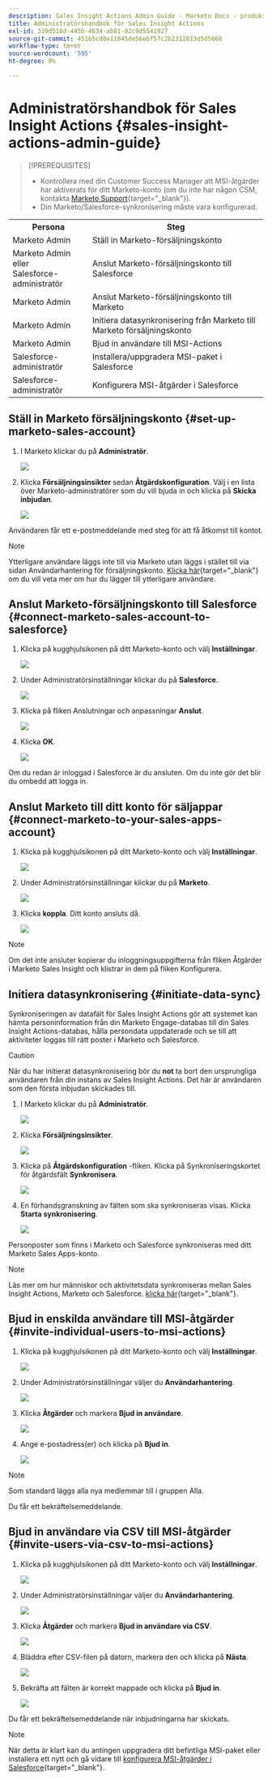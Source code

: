 ```yaml
---
description: Sales Insight Actions Admin Guide - Marketo Docs - produktdokumentation
title: Administratörshandbok för Sales Insight Actions
exl-id: 339d518d-445b-4634-ab81-92c9d5541927
source-git-commit: 451b5cd8e11045de56ebf57c2b2312813d5d5668
workflow-type: tm+mt
source-wordcount: '595'
ht-degree: 0%

---
```


# Administratörshandbok för Sales Insight Actions {#sales-insight-actions-admin-guide}

>[!PREREQUISITES]
>
>* Kontrollera med din Customer Success Manager att MSI-åtgärder har aktiverats för ditt Marketo-konto (om du inte har någon CSM, kontakta [Marketo Support](https://nation.marketo.com/t5/support/ct-p/Support){target=&quot;_blank&quot;}).
>* Din Marketo/Salesforce-synkronisering måste vara konfigurerad.


<table>
 <tr>
  <th>Persona</th>
  <th>Steg</th>
 </tr>
 <tr>
  <td>Marketo Admin</td>
  <td>Ställ in Marketo-försäljningskonto</td>
 </tr>
 <tr>
  <td>Marketo Admin eller <br/>Salesforce-administratör</td>
  <td>Anslut Marketo-försäljningskonto till Salesforce</td>
 </tr>
 <tr>
  <td>Marketo Admin</td>
  <td>Anslut Marketo-försäljningskonto till Marketo</td>
 </tr>
 <tr>
  <td>Marketo Admin</td>
  <td>Initiera datasynkronisering från Marketo till Marketo försäljningskonto</td>
 </tr>
 <tr>
  <td>Marketo Admin</td>
  <td>Bjud in användare till MSI-Actions</td>
 </tr>
 <tr>
  <td>Salesforce-administratör</td>
  <td>Installera/uppgradera MSI-paket i Salesforce</td>
 </tr>
 <tr>
  <td>Salesforce-administratör</td>
  <td>Konfigurera MSI-åtgärder i Salesforce</td>
 </tr>
</table>

## Ställ in Marketo försäljningskonto {#set-up-marketo-sales-account}

1. I Marketo klickar du på **Administratör**.

   ![](assets/msi-actions-admin-guide-1.png)

1. Klicka **Försäljningsinsikter** sedan **Åtgärdskonfiguration**. Välj i en lista över Marketo-administratörer som du vill bjuda in och klicka på **Skicka inbjudan**.

   ![](assets/msi-actions-admin-guide-2.png)

Användaren får ett e-postmeddelande med steg för att få åtkomst till kontot.

>[!NOTE]
>
>Ytterligare användare läggs inte till via Marketo utan läggs i stället till via sidan Användarhantering för försäljningskonto. [Klicka här](/help/marketo/product-docs/marketo-sales-connect/admin/invite-users.md){target=&quot;_blank&quot;} om du vill veta mer om hur du lägger till ytterligare användare.

## Anslut Marketo-försäljningskonto till Salesforce {#connect-marketo-sales-account-to-salesforce}

1. Klicka på kugghjulsikonen på ditt Marketo-konto och välj **Inställningar**.

   ![](assets/msi-actions-admin-guide-3.png)

1. Under Administratörsinställningar klickar du på **Salesforce**.

   ![](assets/msi-actions-admin-guide-4.png)

1. Klicka på fliken Anslutningar och anpassningar **Anslut**.

   ![](assets/msi-actions-admin-guide-5.png)

1. Klicka **OK**.

   ![](assets/msi-actions-admin-guide-6.png)

Om du redan är inloggad i Salesforce är du ansluten. Om du inte gör det blir du ombedd att logga in.

## Anslut Marketo till ditt konto för säljappar {#connect-marketo-to-your-sales-apps-account}

1. Klicka på kugghjulsikonen på ditt Marketo-konto och välj **Inställningar**.

   ![](assets/msi-actions-admin-guide-7.png)

1. Under Administratörsinställningar klickar du på **Marketo**.

   ![](assets/msi-actions-admin-guide-8.png)

1. Klicka **koppla**. Ditt konto ansluts då.

   ![](assets/msi-actions-admin-guide-9.png)

>[!NOTE]
>
>Om det inte ansluter kopierar du inloggningsuppgifterna från fliken Åtgärder i Marketo Sales Insight och klistrar in dem på fliken Konfigurera.

## Initiera datasynkronisering {#initiate-data-sync}

Synkroniseringen av datafält för Sales Insight Actions gör att systemet kan hämta personinformation från din Marketo Engage-databas till din Sales Insight Actions-databas, hålla persondata uppdaterade och se till att aktiviteter loggas till rätt poster i Marketo och Salesforce.

>[!CAUTION]
>
>När du har initierat datasynkronisering bör du **not** ta bort den ursprungliga användaren från din instans av Sales Insight Actions. Det här är användaren som den första inbjudan skickades till.

1. I Marketo klickar du på **Administratör**.

   ![](assets/msi-actions-admin-guide-10.png)

1. Klicka **Försäljningsinsikter**.

   ![](assets/msi-actions-admin-guide-11.png)

1. Klicka på **Åtgärdskonfiguration** -fliken. Klicka på Synkroniseringskortet för åtgärdsfält **Synkronisera**.

   ![](assets/msi-actions-admin-guide-12.png)

1. En förhandsgranskning av fälten som ska synkroniseras visas. Klicka **Starta synkronisering**.

   ![](assets/msi-actions-admin-guide-13.png)

Personposter som finns i Marketo och Salesforce synkroniseras med ditt Marketo Sales Apps-konto.

>[!NOTE]
>
>Läs mer om hur människor och aktivitetsdata synkroniseras mellan Sales Insight Actions, Marketo och Salesforce. [klicka här](/help/marketo/product-docs/marketo-sales-insight/actions/admin/actions-data-sync-faq.md){target=&quot;_blank&quot;}.

## Bjud in enskilda användare till MSI-åtgärder {#invite-individual-users-to-msi-actions}

1. Klicka på kugghjulsikonen på ditt Marketo-konto och välj **Inställningar**.

   ![](assets/msi-actions-admin-guide-14.png)

1. Under Administratörsinställningar väljer du **Användarhantering**.

   ![](assets/msi-actions-admin-guide-15.png)

1. Klicka **Åtgärder** och markera **Bjud in användare**.

   ![](assets/msi-actions-admin-guide-16.png)

1. Ange e-postadress(er) och klicka på **Bjud in**.

   ![](assets/msi-actions-admin-guide-17.png)

>[!NOTE]
>
>Som standard läggs alla nya medlemmar till i gruppen Alla.

Du får ett bekräftelsemeddelande.

## Bjud in användare via CSV till MSI-åtgärder {#invite-users-via-csv-to-msi-actions}

1. Klicka på kugghjulsikonen på ditt Marketo-konto och välj **Inställningar**.

   ![](assets/msi-actions-admin-guide-18.png)

1. Under Administratörsinställningar väljer du **Användarhantering**.

   ![](assets/msi-actions-admin-guide-19.png)

1. Klicka **Åtgärder** och markera **Bjud in användare via CSV**.

   ![](assets/msi-actions-admin-guide-20.png)

1. Bläddra efter CSV-filen på datorn, markera den och klicka på **Nästa**.

   ![](assets/msi-actions-admin-guide-21.png)

1. Bekräfta att fälten är korrekt mappade och klicka på **Bjud in**.

   ![](assets/msi-actions-admin-guide-22.png)

Du får ett bekräftelsemeddelande när inbjudningarna har skickats.

>[!NOTE]
>
>När detta är klart kan du antingen uppgradera ditt befintliga MSI-paket eller installera ett nytt och gå vidare till [konfigurera MSI-åtgärder i Salesforce](/help/marketo/product-docs/marketo-sales-insight/actions/crm/salesforce-configuration/sales-insight-actions-configuration-in-salesforce.md){target=&quot;_blank&quot;}.
